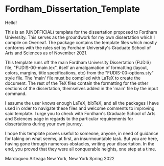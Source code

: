 # Fordham_Dissertation_Template

Hello!

This is an (UNOFFICIAL) template for the dissertation proposed to Fordham University. This serves as the groundwork for my own dissertation which I compile on Overleaf. The package contains the template files which mostly conforms with the rules set by Fordham University's Graduate School of Arts and Sciences as of November 2021.

This template runs off the main Fordham University Dissertation (FUDIS) file, "FUDIS-00-main.tex", itself an amalgamation of  formatting (layout, colors, margins, title specifications, etc) from the "FUDIS-00-options.sty" style file. The 'main' file must be compiled with LaTeX to create the document. The rest of the TeX files contain the formatting for the other sections of the dissertation, themselves added in the 'main' file by the input command. 

I assume the user knows enough LaTeX, bibTeX, and all the packages I have used in order to navigate these files and welcome comments to improving said template. I urge you to check with Fordham's Graduate School of Arts and Sciences page in regards to the particular requirements for dissertations during your own journey. 

I hope this template proves useful to someone, anyone, in need of guidance for taking on what seems, at first, an insurmountable task. But you are here, having gone through numerous obstacles, writing your dissertation. In the end, you proved that they were all conquerable heights, one step at a time. 

Mardoqueo Arteaga
New York, New York
Spring 2022
